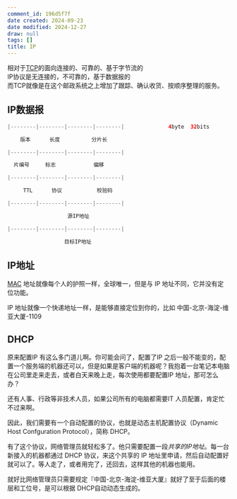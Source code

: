 ```yaml
---
comment_id: 196d5f7f
date created: 2024-09-23
date modified: 2024-12-27
draw: null
tags: []
title: IP
---
```

相对于[TCP](TCP.md)的面向连接的、可靠的、基于字节流的  
IP协议是无连接的，不可靠的，基于数据报的  
而TCP就像是在这个邮政系统之上增加了跟踪、确认收货、按顺序整理的服务。

## IP数据报

```Java
|--------|--------|--------|--------|              4byte  32bits

    版本      长度          分片长

|--------|--------|--------|--------|    

  片编号     标志            偏移

|--------|--------|--------|--------|    

     TTL      协议           校验码

|--------|--------|--------|--------|    

                   源IP地址

|--------|--------|--------|--------|    

                  目标IP地址

```

## IP地址

[MAC](MAC.md) 地址就像每个人的护照一样，全球唯一，但是与 IP 地址不同，它并没有定位功能。

IP 地址就像一个快递地址一样，是能够直接定位到你的，比如 中国-北京-海淀-维亚大厦-1109

## DHCP

原来配置IP 有这么多门道儿啊。你可能会问了，配置了IP 之后一般不能变的，配置一个服务端的机器还可以，但是如果是客户端的机器呢？我抱着一台笔记本电脑在公司里走来走去，或者白天来晚上走，每次使用都要配置IP 地址，那可怎么办？

还有人事、行政等非技术人员，如果公司所有的电脑都需要IT 人员配置，肯定忙不过来啊。

因此，我们需要有一个自动配置的协议，也就是动态主机配置协议（Dynamic Host Confguration Protocol），简称 DHCP。

有了这个协议，网络管理员就轻松多了。他只需要配置一段*共享的IP地址*。每一台新接入的机器都通过 DHCP 协议，来这个共享的 IP 地址里申请，然后自动配置好就可以了。等人走了，或者用完了，还回去，这样其他的机器也能用。

就好比网络管理员只需要规定『中国-北京-海淀-维亚大厦』就好了至于后面的楼层和工位号，是可以根据 DHCP自动动态生成的。
